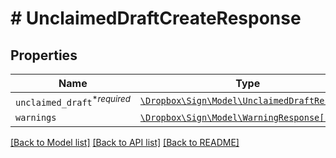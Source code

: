 # # UnclaimedDraftCreateResponse



## Properties

Name | Type | Description | Notes
------------ | ------------- | ------------- | -------------
| `unclaimed_draft`<sup>*_required_</sup> | [```\Dropbox\Sign\Model\UnclaimedDraftResponse```](UnclaimedDraftResponse.md) |    |  |
| `warnings` | [```\Dropbox\Sign\Model\WarningResponse[]```](WarningResponse.md) |  _t__WarningResponse::LIST_DESCRIPTION  |  |

[[Back to Model list]](../../README.md#models) [[Back to API list]](../../README.md#endpoints) [[Back to README]](../../README.md)
